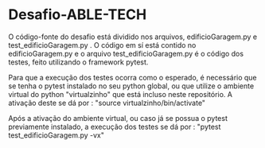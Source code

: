 # Desafio-ABLE-TECH
O código-fonte do desafio está dividido nos arquivos, edificioGaragem.py e test_edificioGaragem.py . O código em sí está contido no edificioGaragem.py e o arquivo
test_edificioGaragem.py é o código dos testes, feito utilizando o framework pytest.

Para que a execução dos testes ocorra como o esperado, é necessário que se tenha o pytest instalado no seu python global, ou que utilize o ambiente virtual do python "virtualzinho" que está incluso neste repositório. A ativação deste se dá por  : "source virtualzinho/bin/activate"

Após a ativação do ambiente virtual, ou caso já se possua o pytest previamente instalado, a execução dos testes se dá por : "pytest test_edificioGaragem.py -vx"
